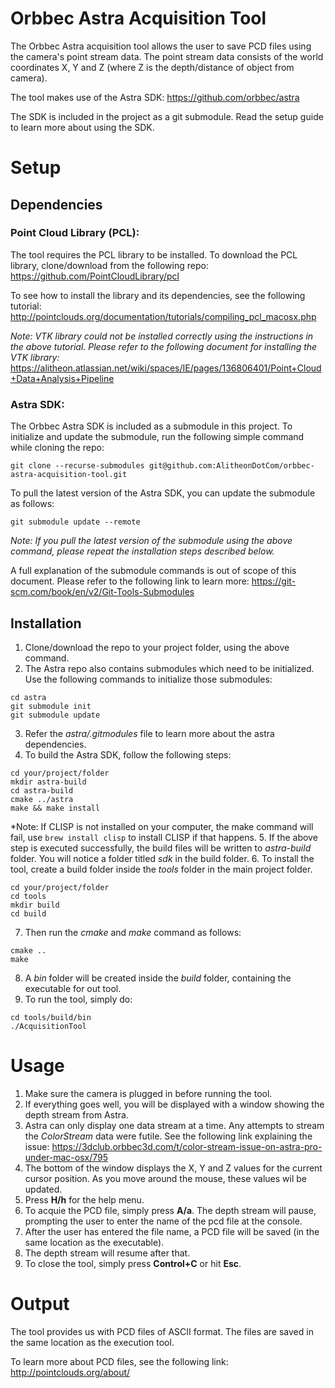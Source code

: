 # Orbbec Astra Acquisition Tool

The Orbbec Astra acquisition tool allows the user to save PCD files using the camera's point stream data. The point stream data consists of the world coordinates X, Y and Z (where Z is the depth/distance of object from camera). 

The tool makes use of the Astra SDK:
https://github.com/orbbec/astra

The SDK is included in the project as a git submodule. Read the setup guide to learn more about using the SDK.

# Setup

## Dependencies

### Point Cloud Library (PCL):

The tool requires the PCL library to be installed. To download the PCL library, clone/download from the following repo:
https://github.com/PointCloudLibrary/pcl

To see how to install the library and its dependencies, see the following tutorial:
http://pointclouds.org/documentation/tutorials/compiling_pcl_macosx.php

*Note: VTK library could not be installed correctly using the instructions in the above tutorial. Please refer to the following document for installing the VTK library:*
https://alitheon.atlassian.net/wiki/spaces/IE/pages/136806401/Point+Cloud+Data+Analysis+Pipeline

### Astra SDK:

The Orbbec Astra SDK is included as a submodule in this project. To initialize and update the submodule, run the following simple command while cloning the repo:

```
git clone --recurse-submodules git@github.com:AlitheonDotCom/orbbec-astra-acquisition-tool.git
```

To pull the latest version of the Astra SDK, you can update the submodule as follows:

```
git submodule update --remote
```
*Note: If you pull the latest version of the submodule using the above command, please repeat the installation steps described below.*

A full explanation of the submodule commands is out of scope of this document. Please refer to the following link to learn more:
https://git-scm.com/book/en/v2/Git-Tools-Submodules

## Installation
1. Clone/download the repo to your project folder, using the above command.
2. The Astra repo also contains submodules which need to be initialized. Use the following commands to initialize those submodules:
```
cd astra
git submodule init
git submodule update
```
3. Refer the *astra/.gitmodules* file to learn more about the astra dependencies.
4. To build the Astra SDK, follow the following steps:
```
cd your/project/folder
mkdir astra-build
cd astra-build
cmake ../astra
make && make install
```
*Note: If CLISP is not installed on your computer, the make command will fail, use `brew install clisp` to install CLISP if that happens.
5. If the above step is executed successfully, the build files will be written to *astra-build* folder. You will notice a folder titled *sdk* in the build folder.
6. To install the tool, create a build folder inside the *tools* folder in the main project folder.
```
cd your/project/folder
cd tools
mkdir build
cd build
```
7. Then run the *cmake* and *make* command as follows:
```
cmake ..
make
```
8. A *bin* folder will be created inside the *build* folder, containing the executable for out tool. 
9. To run the tool, simply do:
```
cd tools/build/bin
./AcquisitionTool
```

# Usage

1. Make sure the camera is plugged in before running the tool.
2. If everything goes well, you will be displayed with a window showing the depth stream from Astra.
3. Astra can only display one data stream at a time. Any attempts to stream the *ColorStream* data were futile. See the following link explaining the issue:
https://3dclub.orbbec3d.com/t/color-stream-issue-on-astra-pro-under-mac-osx/795
4. The bottom of the window displays the X, Y and Z values for the current cursor position. As you move around the mouse, these values wil be updated.
5. Press **H/h** for the help menu.
6. To acquie the PCD file, simply press **A/a**. The depth stream will pause, prompting the user to enter the name of the pcd file at the console.
7. After the user has entered the file name, a PCD file will be saved (in the same location as the executable). 
8. The depth stream will resume after that.
9. To close the tool, simply press **Control+C** or hit **Esc**.

# Output

The tool provides us with PCD files of ASCII format. The files are saved in the same location as the execution tool. 

To learn more about PCD files, see the following link:
http://pointclouds.org/about/

